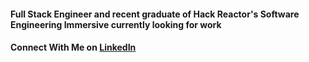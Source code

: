 #### Full Stack Engineer and recent graduate of Hack Reactor's Software Engineering Immersive currently looking for work
#### Connect With Me on  [LinkedIn](https://www.linkedin.com/in/danielpolitis/)
